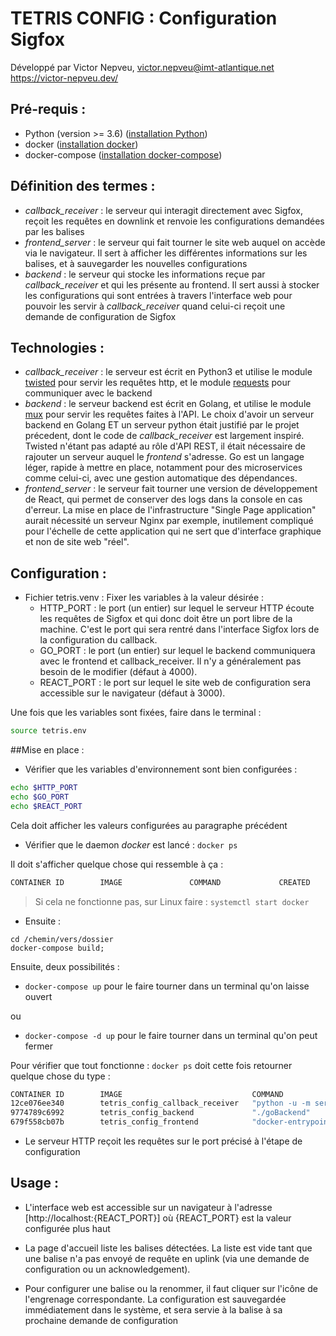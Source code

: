 # TETRIS CONFIG : Configuration Sigfox
Développé par Victor Nepveu, victor.nepveu@imt-atlantique.net
https://victor-nepveu.dev/

## Pré-requis :

- Python (version >= 3.6) ([installation Python](https://www.python.org/downloads/))
- docker ([installation docker](https://docs.docker.com/install/))
- docker-compose ([installation docker-compose](https://docs.docker.com/compose/install/))

## Définition des termes :

- *callback_receiver* : le serveur qui interagit directement avec Sigfox, reçoit les requêtes en downlink et
renvoie les configurations demandées par les balises
- *frontend_server* : le serveur qui fait tourner le site web auquel on accède via le navigateur. Il sert à afficher
les différentes informations sur les balises, et à sauvegarder les nouvelles configurations
- *backend* : le serveur qui stocke les informations reçue par *callback_receiver* et qui les présente au frontend.
Il sert aussi à stocker les configurations qui sont entrées à travers l'interface web pour pouvoir les servir à
*callback_receiver* quand celui-ci reçoit une demande de configuration de Sigfox

## Technologies :

- *callback_receiver* : le serveur est écrit en Python3 et utilise le module [twisted](https://twistedmatrix.com/) pour servir 
les requêtes http, et le module [requests](https://requests.readthedocs.io/) pour communiquer avec le backend
- *backend* : le serveur backend est écrit en Golang, et utilise le module [mux](https://github.com/gorilla/mux/) pour
servir les requêtes faites à l'API. Le choix d'avoir un serveur backend en Golang ET un serveur python était justifié
par le projet précedent, dont le code de *callback_receiver* est largement inspiré. Twisted n'étant pas adapté
au rôle d'API REST, il était nécessaire de rajouter un serveur auquel le *frontend* s'adresse.
Go est un langage léger, rapide à mettre en place, notamment pour des microservices comme celui-ci, avec une gestion
automatique des dépendances.
- *frontend_server* : le serveur fait tourner une version de développement de React, qui permet de conserver des logs
dans la console en cas d'erreur. La mise en place de l'infrastructure "Single Page application" aurait nécessité un serveur
Nginx par exemple, inutilement compliqué pour l'échelle de cette application qui ne sert que d'interface graphique
et non de site web "réel".

## Configuration :
- Fichier tetris.venv :
    Fixer les variables à la valeur désirée :
    - HTTP_PORT : le port (un entier) sur lequel le serveur HTTP écoute les requêtes de Sigfox 
    et qui donc doit être un port libre de la machine. C'est le port qui sera rentré dans l'interface 
    Sigfox lors de la configuration du callback.
    - GO_PORT : le port (un entier) sur lequel le backend communiquera avec le frontend 
    et callback_receiver. Il n'y a généralement pas besoin de le modifier (défaut à 4000).
    - REACT_PORT : le port sur lequel le site web de configuration sera accessible sur le navigateur (défaut à 3000).

Une fois que les variables sont fixées, faire dans le terminal :
```bash
source tetris.env
```


##Mise en place :
- Vérifier que les variables d'environnement sont bien configurées :
```bash
echo $HTTP_PORT
echo $GO_PORT
echo $REACT_PORT
```
Cela doit afficher les valeurs configurées au paragraphe précédent

- Vérifier que le daemon *docker* est lancé :
``docker ps``

Il doit s'afficher quelque chose qui ressemble à ça :
```bash
CONTAINER ID        IMAGE               COMMAND             CREATED             STATUS              PORTS               NAMES
```
>Si cela ne fonctionne pas, sur Linux faire :
``systemctl start docker``
- Ensuite :
```bashj
cd /chemin/vers/dossier
docker-compose build;
```
Ensuite, deux possibilités :

- ``docker-compose up`` pour le faire tourner dans un terminal qu'on laisse ouvert

ou 

- ``docker-compose -d up`` pour le faire tourner dans un terminal qu'on peut fermer

Pour vérifier que tout fonctionne :
```docker ps```
doit cette fois retourner quelque chose du type :
```bash
CONTAINER ID        IMAGE                             COMMAND                  CREATED             STATUS              PORTS                    NAMES
12ce076ee340        tetris_config_callback_receiver   "python -u -m server…"   7 seconds ago       Up 6 seconds        0.0.0.0:80->80/tcp   callback_receiver
9774789c6992        tetris_config_backend             "./goBackend"            7 seconds ago       Up 6 seconds        0.0.0.0:4000->4000/tcp   backend_server
679f558cb07b        tetris_config_frontend            "docker-entrypoint.s…"   37 minutes ago      Up 6 seconds        0.0.0.0:3000->3000/tcp   frontend_server
```

- Le serveur HTTP reçoit les requêtes sur le port précisé à l'étape de configuration

## Usage :

- L'interface web est accessible sur un navigateur à l'adresse [http://localhost:{REACT_PORT}] où {REACT_PORT} est 
la valeur configurée plus haut

- La page d'accueil liste les balises détectées. La liste est vide tant que une balise n'a pas 
envoyé de requête en uplink (via une demande de configuration ou un acknowledgement).

- Pour configurer une balise ou la renommer, il faut cliquer sur l'icône de l'engrenage correspondante. La configuration
est sauvegardée immédiatement dans le système, et sera servie à la balise à sa prochaine demande de configuration
